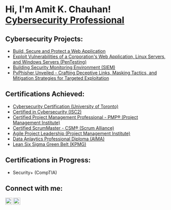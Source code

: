 <h1>Hi, I'm Amit K. Chauhan! <br/><a <a href="https://www.linkedin.com/in/amitkmrchauhan">Cybersecurity Professional</a>

<h2>Cybersecurity Projects:</h2>

  - [Build, Secure and Protect a Web Application](https://github.com/joshmadakor1/Algorithms-Practice)
  - [Exploit Vulnerabilities of a Corporation's Web Application, Linux Servers, and Windows Servers (PenTesting)](https://github.com/joshmadakor1/Algorithms-Practice)
  - [Building Security Monitoring Environment (SIEM)](https://github.com/joshmadakor1/Algorithms-Practice)
  - [PyPhisher Unveiled - Crafting Deceptive Links, Masking Tactics, and Mitigation Strategies for Targeted Exploitation](https://github.com/joshmadakor1/Algorithms-Practice)


<h2>Certifications Achieved:</h2>

- [Cybersecurity Certification (University of Toronto)](https://www.youtube.com/watch?v=a83ASGn_V_s)
- [Certified in Cybersecurity (ISC2)](https://www.youtube.com/watch?v=a83ASGn_V_s)
- [Certified Project Management Professional - PMP® (Project Management Institute)](https://www.youtube.com/watch?v=a83ASGn_V_s)
- [Certified ScrumMaster - CSM® (Scrum Alliance)](https://www.youtube.com/watch?v=a83ASGn_V_s)
- [Agile Project Leadership (Project Management Institute)](https://www.youtube.com/watch?v=a83ASGn_V_s)
- [Data Anlaytics Professional Diploma (AIMA)](https://www.youtube.com/watch?v=a83ASGn_V_s)
- [Lean Six Sigma Green Belt (KPMG)](https://www.youtube.com/watch?v=a83ASGn_V_s)

<h2>Certifications in Progress:</h2>

- Security+ (CompTIA)

<h2>Connect with me:</h2>

[<img align="left" alt="AmitKChauhan | LinkedIn" width="22px" src="https://cdn.jsdelivr.net/npm/simple-icons@v3/icons/linkedin.svg" />][linkedin]
[<img align="left" alt="AmitKChauhan | Email" width="22px" src="https://cdn.jsdelivr.net/npm/simple-icons@3.13.0/icons/gmail.svg" />][email]

[linkedin]: https://www.linkedin.com/in/amitkmrchauhan
[email]: mailto:amitkrchauhan@outlook.com

<!--
**amitkmrchauhan/amitkmrchauhan** is a ✨ _special_ ✨ repository because its `README.md` (this file) appears on your GitHub profile.

Here are some ideas to get you started:

- 🔭 I’m currently working on ...
- 🌱 I’m currently learning ...
- 👯 I’m looking to collaborate on ...
- 🤔 I’m looking for help with ...
- 💬 Ask me about ...
- 📫 How to reach me: ...
- 😄 Pronouns: ...
- ⚡ Fun fact: ...
-->
